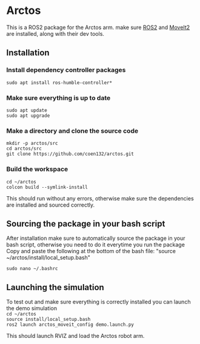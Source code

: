 # Arctos
This is a ROS2 package for the Arctos arm. make sure [ROS2](https://docs.ros.org/en/humble/Installation.html) and [MoveIt2](https://moveit.ros.org/install-moveit2/binary/) are installed, along with their dev tools.

## Installation
### Install dependency controller packages
`sudo apt install ros-humble-controller*`

### Make sure everything is up to date
`sudo apt update` \
`sudo apt upgrade`

### Make a directory and clone the source code
`mkdir -p arctos/src`\
`cd arctos/src`\
`git clone https://github.com/coen132/arctos.git`

### Build the workspace
`cd ~/arctos`\
`colcon build --symlink-install`

This should run without any errors, otherwise make sure the dependencies are installed and sourced correctly.

## Sourcing the package in your bash script
After installation make sure to automatically source the package in your bash script, otherwise you need to do it everytime you run the package
Copy and paste the following at the bottom of the bash file: "source ~/arctos/install/local_setup.bash"

`sudo nano ~/.bashrc`

## Launching the simulation

To test out and make sure everything is correctly installed you can launch the demo simulation \
`cd ~/arctos`\
`source install/local_setup.bash`\
`ros2 launch arctos_moveit_config demo.launch.py` 

This should launch RVIZ and load the Arctos robot arm. 

